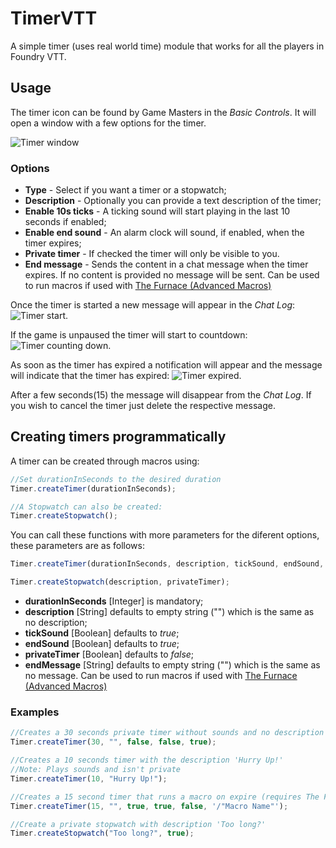 # TimerVTT

A simple timer (uses real world time) module that works for all the players in Foundry VTT.

## Usage

The timer icon can be found by Game Masters in the _Basic Controls_. It will open a window with a few options for the timer.

![Timer window][1]

### Options

- **Type** - Select if you want a timer or a stopwatch;
- **Description** - Optionally you can provide a text description of the timer;
- **Enable 10s ticks** - A ticking sound will start playing in the last 10 seconds if enabled;
- **Enable end sound** - An alarm clock will sound, if enabled, when the timer expires;
- **Private timer** - If checked the timer will only be visible to you.
- **End message** - Sends the content in a chat message when the timer expires. If no content is provided no message will be sent. Can be used to run macros if used with [The Furnace (Advanced Macros)](https://foundryvtt.com/packages/furnace)

Once the timer is started a new message will appear in the _Chat Log_: ![Timer start][2].

If the game is unpaused the timer will start to countdown: ![Timer counting down][3].

As soon as the timer has expired a notification will appear and the message will indicate that the timer has expired: ![Timer expired][4].

After a few seconds(15) the message will disappear from the _Chat Log_. If you wish to cancel the timer just delete the respective message.

## Creating timers programmatically

A timer can be created through macros using:

```Javascript
//Set durationInSeconds to the desired duration
Timer.createTimer(durationInSeconds);

//A Stopwatch can also be created:
Timer.createStopwatch();
```

You can call these functions with more parameters for the diferent options, these parameters are as follows:

```javascript
Timer.createTimer(durationInSeconds, description, tickSound, endSound, privateTimer, endMessage);

Timer.createStopwatch(description, privateTimer);
```

- **durationInSeconds** [Integer] is mandatory;
- **description** [String] defaults to empty string ("") which is the same as no description;
- **tickSound** [Boolean] defaults to _true_;
- **endSound** [Boolean] defaults to _true_;
- **privateTimer** [Boolean] defaults to _false_;
- **endMessage** [String] defaults to empty string ("") which is the same as no message. Can be used to run macros if used with [The Furnace (Advanced Macros)](https://foundryvtt.com/packages/furnace)

### Examples

```Javascript
//Creates a 30 seconds private timer without sounds and no description
Timer.createTimer(30, "", false, false, true);

//Creates a 10 seconds timer with the description 'Hurry Up!'
//Note: Plays sounds and isn't private
Timer.createTimer(10, "Hurry Up!");

//Creates a 15 second timer that runs a macro on expire (requires The Furnace)
Timer.createTimer(15, "", true, true, false, '/"Macro Name"');

//Create a private stopwatch with description 'Too long?'
Timer.createStopwatch("Too long?", true);
```

[1]: http://joaomeneses.pt/timerVTT/1.png
[2]: http://joaomeneses.pt/timerVTT/2.png
[3]: http://joaomeneses.pt/timerVTT/3.png
[4]: http://joaomeneses.pt/timerVTT/4.png
